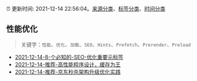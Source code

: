 :alarm_clock: 更新时间: 2021-12-14 22:56:04。[来源分类](../README.md)、[标签分类](../TAGS.md)、[时间分类](../TIMELINE.md)

## 性能优化


> 关键字：`性能`、`优化`、`加载`、`SEO`、`Hints`、`Prefetch`、`Prerender`、`Preload`



- [2021-12-14-8-个必知的-SEO-优化重要元标签](https://toutiao.io/k/d2890wo) 
- [2021-12-14-推荐-高性能程序设计，缓存为王](https://toutiao.io/k/a9j7y4a) 
- [2021-12-14-推荐-京东秒杀架构升级优化实践](https://toutiao.io/k/4cxy94p) 